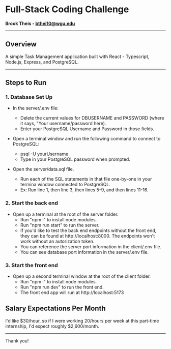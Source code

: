 # Full-Stack Coding Challenge

**Brook Theis - bthei10@wgu.edu**

---

## Overview

A simple Task Management application built with React - Typescript, Node.js, Express, and PostgreSQL.

---

## Steps to Run

### 1. Database Set Up

- In the server/.env file:
  - Delete the current values for DBUSERNAME and PASSWORD (where it says, "Your username/password here).
  -  Enter your PostgreSQL Username and Password in those fields.
 
- Open a terminal window and run the following command to connect to PostgreSQL:
  - psql -U yourUsername
  - Type in your PostgreSQL password when prompted.
- Open the server/data.sql file.  
  - Run each of the SQL statements in that file one-by-one in your termina window connected to PostgreSQL.
  - Ex: Run line 1, then line 3, then lines 5-9, and then lines 11-16.

### 2. Start the back end

- Open up a terminal at the root of the server folder.
  - Run "npm i" to install node modules.
  - Run "npm run start" to run the server.
  - If you'd like to test the back end endpoints without the front end, they can be found at http://localhost:8000. The endpoints won't work without an autorization token.
  - You can reference the server port information in the client/.env file.
  - You can see database port information in the server/.env file.

### 3. Start the front end

- Open up a second terminal window at the root of the client folder.
  - Run "npm i" to install node modules.
  - Run "npm run dev" to run the front end.
  - The front end app will run at http://localhost:5173


## Salary Expectations Per Month
I'd like $30/hour, so if I were working 20/hours per week at this part-time internship, I'd expect roughly $2,600/month.

---

Thank you!
